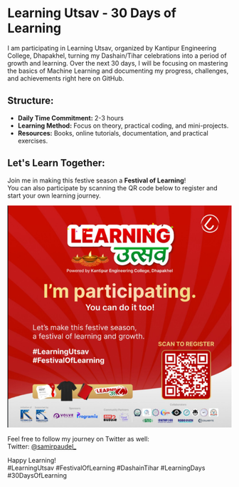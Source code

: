 # Learning Utsav - 30 Days of Learning

I am participating in Learning Utsav, organized by Kantipur Engineering College, Dhapakhel, turning my Dashain/Tihar celebrations into a period of growth and learning. Over the next 30 days, I will be focusing on mastering the basics of Machine Learning and documenting my progress, challenges, and achievements right here on GitHub.

## Structure:
- **Daily Time Commitment:** 2-3 hours
- **Learning Method:** Focus on theory, practical coding, and mini-projects.
- **Resources:** Books, online tutorials, documentation, and practical exercises.
## Let's Learn Together:
Join me in making this festive season a **Festival of Learning**!  
You can also participate by scanning the QR code below to register and start your own learning journey.

![Learning Utsav QR Code](image.png)

Feel free to follow my journey on Twitter as well:  
Twitter: [@samirpaudel_](https://twitter.com/samirpaudel_)  

Happy Learning!  
#LearningUtsav #FestivalOfLearning #DashainTihar #LearningDays #30DaysOfLearning 
